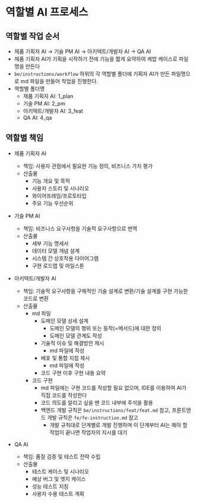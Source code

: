# 역할별 AI 프로세스

## 역할별 작업 순서
- 제품 기획자 AI → 기술 PM AI → 아키텍트/개발자 AI → QA AI
- 제품 기획자 AI가 기획을 시작하기 전에 기능을 짧게 요약하여 케밥 케이스로 파일명을 만든다
- `be/instructions/workflow` 하위의 각 역할별 폴더에 기획자 AI가 만든 파일명으로 md 파일을 만들어 작업을 진행한다.
- 역할별 폴더명
  - 제품 기획자 AI: 1_plan
  - 기술 PM AI: 2_pm
  - 아키텍트/개발자 AI: 3_feat
  - QA AI: 4_qa

## 역할별 책임
- 제품 기획자 AI
  - 책임: 사용자 관점에서 필요한 기능 정의, 비즈니스 가치 평가
  - 산출물
    - 기능 개요 및 목적
    - 사용자 스토리 및 시나리오
    - 와이어프레임/프로토타입
    - 주요 기능 우선순위

- 기술 PM AI
  - 책임: 비즈니스 요구사항을 기술적 요구사항으로 번역
  - 산출물
    - 세부 기능 명세서
    - 데이터 모델 개념 설계
    - 시스템 간 상호작용 다이어그램
    - 구현 로드맵 및 마일스톤

- 아키텍트/개발자 AI
  - 책임: 기술적 요구사항을 구체적인 기술 설계로 변환/기술 설계를 구현 가능한 코드로 변환
  - 산출물
    - md 파일
      - 도메인 모델 상세 설계
        - 도메인 모델의 행위 또는 동작(=메서드)에 대한 정의
        - 도메인 모델 관계도 작성
      - 기술적 이슈 및 해결방안 제시
        - md 파일에 작성
      - 배포 및 통합 지침 제시
        - md 파일에 작성
      - 코드 구현 이후 구현 내용 요약
    - 코드 구현
      - md 파일에는 구현 코드를 작성할 필요 없으며, IDE를 이용하여 AI가 직접 코드를 작성한다
      - 코드 의도를 알리고 싶을 땐 코드 내부에 주석을 활용
      - 백엔드 개발 규칙은 `be/instructions/feat/feat.md` 참고, 프론트엔드 개발 규칙은 `fe/fe-instruction.md` 참고
        - 개발 규칙대로 단계별로 개발 진행하며 이 단계부터 AI는 해야 할 작업이 끝나면 작업자의 지시를 대기

- QA AI
  - 책임: 품질 검증 및 테스트 전략 수립
  - 산출물
    - 테스트 케이스 및 시나리오
    - 예상 버그 및 엣지 케이스
    - 성능 테스트 지침
    - 사용자 수용 테스트 계획
